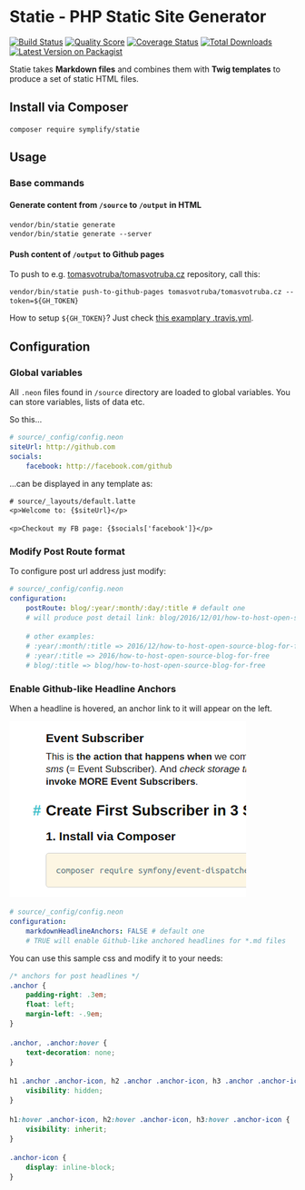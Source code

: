 # Statie - PHP Static Site Generator

[![Build Status][ico-travis]][link-travis]
[![Quality Score][ico-code-quality]][link-code-quality]
[![Coverage Status][ico-scrutinizer]][link-scrutinizer]
[![Total Downloads][ico-downloads]][link-downloads]
[![Latest Version on Packagist][ico-version]][link-packagist]


Statie takes **Markdown files** and combines them with **Twig templates** to produce a set of static HTML files.

## Install via Composer

```
composer require symplify/statie
```

## Usage

### Base commands

#### Generate content from `/source` to `/output` in HTML

```
vendor/bin/statie generate
vendor/bin/statie generate --server
```

#### Push content of `/output` to Github pages

To push to e.g. [tomasvotruba/tomasvotruba.cz](https://github.com/TomasVotruba/tomasvotruba.cz) repository, call this:

```
vendor/bin/statie push-to-github-pages tomasvotruba/tomasvotruba.cz --token=${GH_TOKEN}
```

How to setup `${GH_TOKEN}`? Just check [this examplary .travis.yml](https://github.com/TomasVotruba/tomasvotruba.cz/blob/fddcbe9298ae376145622d735e1408ece447ea09/.travis.yml#L9-L26).

 

## Configuration

### Global variables

All `.neon` files found in `/source` directory are loaded to global variables.
You can store variables, lists of data etc.

So this...

```yaml
# source/_config/config.neon
siteUrl: http://github.com
socials:
    facebook: http://facebook.com/github
```

...can be displayed in any template as:

```twig
# source/_layouts/default.latte
<p>Welcome to: {$siteUrl}</p>

<p>Checkout my FB page: {$socials['facebook']}</p>
```

### Modify Post Route format

To configure post url address just modify:

```yaml
# source/_config/config.neon
configuration:
    postRoute: blog/:year/:month/:day/:title # default one
    # will produce post detail link: blog/2016/12/01/how-to-host-open-source-blog-for-free
    
    # other examples:
    # :year/:month/:title => 2016/12/how-to-host-open-source-blog-for-free
    # :year/:title => 2016/how-to-host-open-source-blog-for-free
    # blog/:title => blog/how-to-host-open-source-blog-for-free
```


### Enable Github-like Headline Anchors

When a headline is hovered, an anchor link to it will appear on the left.

![Headline Anchors](docs/github-like-headline-anchors.png)
 
```yaml
# source/_config/config.neon
configuration:   
    markdownHeadlineAnchors: FALSE # default one
    # TRUE will enable Github-like anchored headlines for *.md files     
```

You can use this sample css and modify it to your needs:

```css
/* anchors for post headlines */
.anchor {
    padding-right: .3em;
    float: left;
    margin-left: -.9em;
}

.anchor, .anchor:hover {
    text-decoration: none;
}

h1 .anchor .anchor-icon, h2 .anchor .anchor-icon, h3 .anchor .anchor-icon {
    visibility: hidden;
}

h1:hover .anchor-icon, h2:hover .anchor-icon, h3:hover .anchor-icon {
    visibility: inherit;
}

.anchor-icon {
    display: inline-block;
}
```


[ico-version]: https://img.shields.io/packagist/v/Symplify/Statie.svg?style=flat-square
[ico-travis]: https://img.shields.io/travis/Symplify/Statie/master.svg?style=flat-square
[ico-scrutinizer]: https://img.shields.io/scrutinizer/coverage/g/Symplify/Statie.svg?style=flat-square
[ico-code-quality]: https://img.shields.io/scrutinizer/g/Symplify/Statie.svg?style=flat-square
[ico-downloads]: https://img.shields.io/packagist/dt/Symplify/Statie.svg?style=flat-square

[link-packagist]: https://packagist.org/packages/Symplify/Statie
[link-travis]: https://travis-ci.org/Symplify/Statie
[link-scrutinizer]: https://scrutinizer-ci.com/g/Symplify/Statie/code-structure/master?elementType=class&orderField=test_coverage&order=asc&changesExpanded=0
[link-code-quality]: https://scrutinizer-ci.com/g/Symplify/Statie/code-structure/master/hot-spots
[link-downloads]: https://packagist.org/packages/symplify/statie/stats

